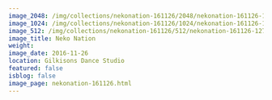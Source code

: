 ```yaml
---
image_2048: /img/collections/nekonation-161126/2048/nekonation-161126-127.jpg
image_1024: /img/collections/nekonation-161126/1024/nekonation-161126-127.jpg
image_512: /img/collections/nekonation-161126/512/nekonation-161126-127.jpg
image_title: Neko Nation
weight: 
image_date: 2016-11-26
location: Gilkisons Dance Studio
featured: false
isblog: false
image_page: nekonation-161126.html
---
```

